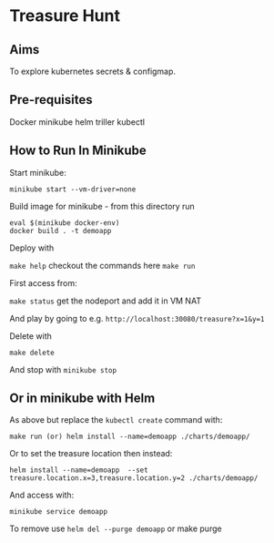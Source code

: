 # Treasure Hunt

## Aims

To explore kubernetes secrets & configmap.

## Pre-requisites

Docker
minikube
helm
triller
kubectl

## How to Run In Minikube

Start minikube:
 
`minikube start --vm-driver=none`

Build image for minikube - from this directory run

`eval $(minikube docker-env)` <br/>
`docker build . -t demoapp`

Deploy with

`make help`  checkout the commands here
`make run`

First access from: 

`make status`
get the nodeport and add it in VM NAT 

And play by going to e.g. `http://localhost:30080/treasure?x=1&y=1`

Delete with
 
`make delete`

And stop with `minikube stop`

## Or in minikube with Helm

As above but replace the `kubectl create` command with: 

`make run (or) helm install --name=demoapp ./charts/demoapp/`<br/>

Or to set the treasure location then instead:

 `helm install --name=demoapp  --set treasure.location.x=3,treasure.location.y=2 ./charts/demoapp/ `<br/>

And access with:

`minikube service demoapp`

To remove use `helm del --purge demoapp` or make purge

